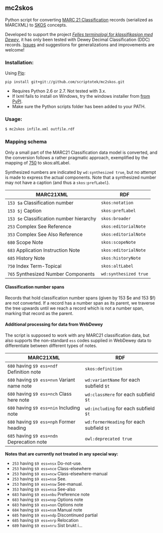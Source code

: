 mc2skos
---

Python script for converting
[MARC 21 Classification](http://www.loc.gov/marc/classification/)
records (serialized as MARCXML) to
[SKOS](http://www.w3.org/2004/02/skos/) concepts.

Developed to support the
project *[Felles terminologi for klassifikasjon med Dewey](http://www.ub.uio.no/om/prosjekter/deweymapping/index.html)*,
it has only been tested with Dewey Decimal Classification (DDC) records.
[Issues](https://github.com/scriptotek/mc2skos/issues) and
suggestions for generalizations and improvements are welcome!

### Installation:

Using [Pip](http://pip.readthedocs.org/en/latest/installing.html):
```
pip install git+git://github.com/scriptotek/mc2skos.git
```

* Requires Python 2.6 or 2.7. Not tested with 3.x.
* If lxml fails to install on Windows, try the windows installer
from [from PyPI](https://pypi.python.org/pypi/lxml/3.4.0).
* Make sure the Python scripts folder has been added to your PATH.

### Usage:

```bash
$ mc2skos infile.xml outfile.rdf
```

### Mapping schema

Only a small part of the MARC21 Classification
data model is converted, and the conversion follows a rather
pragmatic approach, exemplified by the mapping of
[750](http://www.loc.gov/marc/classification/cd750.html)
to skos:altLabel.

Synthesized numbers are indicated by `wd:synthesized true`, but no attempt is
made to express the actual components. Note that a synthesized number may not
have a caption (and thus a `skos:prefLabel`).


| MARC21XML                                        | RDF                                  |
|--------------------------------------------------|--------------------------------------|
| `153 $a` Classification number                   | `skos:notation`                      |
| `153 $j` Caption                                 | `skos:prefLabel`                     |
| `153 $e` Classification number hierarchy         | `skos:broader`                       |
| `253` Complex See Reference                      | `skos:editorialNote`                 |
| `353` Complex See Also Reference                 | `skos:editorialNote`                 |
| `680` Scope Note                                 | `skos:scopeNote`                     |
| `683` Application Instruction Note               | `skos:editorialNote`                 |
| `685` History Note                               | `skos:historyNote`                   |
| `750` Index Term-Topical                         | `skos:altLabel`                      |
| `765` Synthesized Number Components              | `wd:synthesized true`                |


#### Classification number spans

Records that hold classification number spans (given by 153 $e and 153 $f) are not converted.
If a record has a number span as its parent, we traverse the tree upwards until we
reach a record which is not a number span, marking that record as the parent.

#### Additional processing for data from WebDewey

The script is supposed to work with any MARC21 classification data, but also supports the non-standard `ess` codes supplied in WebDewey data to differentiate between different types of notes.

| MARC21XML                                         | RDF                                           |
|---------------------------------------------------|-----------------------------------------------|
| `680` having `$9 ess=ndf` Definition note         | `skos:definition`                             |
| `680` having `$9 ess=nvn` Variant name note       | `wd:variantName` for each subfield `$t`       |
| `680` having `$9 ess=nch` Class here note         | `wd:classHere` for each subfield `$t`         |
| `680` having `$9 ess=nin` Including note          | `wd:including` for each subfield `$t`         |
| `680` having `$9 ess=nph` Former heading          | `wd:formerHeading` for each subfield `$t`     |
| `685` having `$9 ess=ndn` Deprecation note        | `owl:deprecated true`                         |

**Notes that are currently not treated in any special way:**

* `253` having `$9 ess=nsx` Do-not-use.
* `253` having `$9 ess=nce` Class-elsewhere
* `253` having `$9 ess=ncw` Class-elsewhere-manual
* `253` having `$9 ess=nse` See.
* `253` having `$9 ess=nsw` See-manual.
* `353` having `$9 ess=nsa` See-also
* `683` having `$9 ess=nbu` Preference note
* `683` having `$9 ess=nop` Options note
* `683` having `$9 ess=non` Options note
* `684` having `$9 ess=nsm` Manual note
* `685` having `$9 ess=ndp` Discontinued partial
* `685` having `$9 ess=nrp` Relocation
* `689` having `$9 ess=nru` Sist brukt i...
